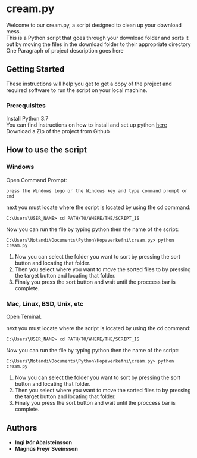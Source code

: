 # cream.py

Welcome to our cream.py, a script designed to clean up your download mess. <br />
This is a Python script that goes through your download folder and sorts it out by moving the files in the download folder to their appropriate directory
One Paragraph of project description goes here

## Getting Started

These instructions will help you get to get a copy of the project and required software to run the script on your local machine.

### Prerequisites

Install Python 3.7
<br />
You can find instructions on how to install and set up python [here](https://realpython.com/installing-python/)
<br />
Download a Zip of the project from Github

## How to use the script

### Windows

Open Command Prompt:

```
press the Windows logo or the Windows key and type command prompt or cmd
```

next you must locate where the script is located by using the cd command:

```
C:\Users\USER_NAME> cd PATH/TO/WHERE/THE/SCRIPT_IS
```

Now you can run the file by typing python then the name of the script:

```
C:\Users\Notandi\Documents\Python\Hopaverkefni\cream.py> python cream.py
```

1. Now you can select the folder you want to sort by pressing the sort button and locating that folder.
2. Then you select where you want to move the sorted files to by pressing the target button and locating that folder.
3. Finaly you press the sort button and wait until the proccess bar is complete.

### Mac, Linux, BSD, Unix, etc
Open Teminal. <br />

next you must locate where the script is located by using the cd command:

```
C:\Users\USER_NAME> cd PATH/TO/WHERE/THE/SCRIPT_IS
```

Now you can run the file by typing python then the name of the script:

```
C:\Users\Notandi\Documents\Python\Hopaverkefni\cream.py> python cream.py
```

1. Now you can select the folder you want to sort by pressing the sort button and locating that folder.
2. Then you select where you want to move the sorted files to by pressing the target button and locating that folder.
3. Finaly you press the sort button and wait until the proccess bar is complete.

## Authors

* **Ingi Þór Aðalsteinsson**
* **Magnús Freyr Sveinsson**
